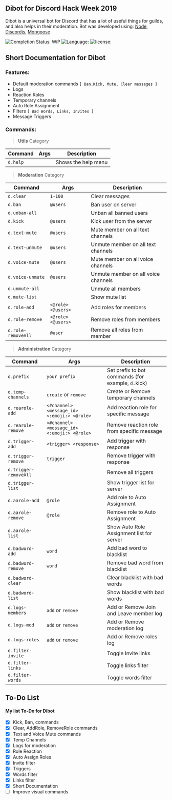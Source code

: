 ## Dibot for Discord Hack Week 2019
Dibot is a universal bot for Discord that has a lot of useful things for guilds, and also helps in their moderation.
Bot was developed using: [Node]([https://nodejs.org/](https://nodejs.org/)), [Discordjs]([https://discord.js.org](https://discord.js.org/)), [Mongoose]([https://mongoosejs.com/](https://mongoosejs.com/))

![Completion Status: WiP](https://img.shields.io/badge/Completion%20Status-Work%20in%20Progress-critical.svg) ![Language: ](https://img.shields.io/github/languages/top/Mirazex/Dibot.svg)  ![license: ](https://img.shields.io/github/license/Mirazex/Dibot.svg)


## Short Documentation for Dibot

### **Features:**
 - Default moderation commands `[ Ban,Kick, Mute, Clear messages ]`
 - Logs
 - Reaction Roles
 - Temporary channels
 - Auto Role Assignment
 - Filters `[ Bad Words, Links, Invites ]`
 - Message Triggers

### **Commands:**
> **Utils** Category

|Command|Args|Description|
|--|--|--|
|`d.help`||Shows the help menu|
> **Moderation** Category

|Command|Args|Description|
|--|--|--|
|`d.clear`| `1-100` |Clear messages|
|`d.ban`| `@users` |Ban user on server|
|`d.unban-all`||Unban all banned users|
|`d.kick`| `@users` |Kick user from the server|
|`d.text-mute`| `@users` |Mute member on all text channels|
|`d.text-unmute`| `@users` |Unmute member on all text channels|
|`d.voice-mute`| `@users` |Mute member on all voice channels|
|`d.voice-unmute`| `@users` |Unmute member on all voice channels|
|`d.unmute-all`||Unmute all members|
|`d.mute-list`||Show mute list|
|`d.role-add`| `<@role> <@users>` |Add roles for members|
|`d.role-remove`| `<@role> <@users>` |Remove roles from members|
|`d.role-removeAll`| `@user` |Remove all roles from member|
> **Administration** Category

|Command|Args|Description|
|--|--|--|
|`d.prefix`| `your prefix` | Set prefix to bot commands (for example, `d.`kick) |
|`d.temp-channels` | `create` or `remove` | Create or Remove temporary channels|
|`d.rearole-add`|`<#channel> <message_id> <:emoji:> <@role>`| Add reaction role for specific message |
|`d.rearole-remove`|`<#channel> <message_id> <:emoji:> <@role>`| Remove reaction role from specific message |
|`d.trigger-add` |`<trigger> <response>` | Add trigger with response|
|`d.trigger-remove`|`trigger`| Remove trigger with response|
|`d.trigger-removeAll`|| Remove all triggers|
|`d.trigger-list`|| Show trigger list for server |
|`d.aarole-add`|`@role`| Add role to Auto Assignment|
|`d.aarole-remove`|`@role` |Remove role to Auto Assignment|
|`d.aarole-list`|| Show Auto Role Assignment list for server|
|`d.badword-add`| `word`| Add bad word to blacklist |
|`d.badword-remove`| `word`| Remove bad word from blacklist |
|`d.badword-clear`|| Clear blacklist with bad words |
|`d.badword-list`|| Show blacklist with bad words |
|`d.logs-members`|`add` or `remove` | Add or Remove Join and Leave member log |
|`d.logs-mod`|`add` or `remove` | Add or Remove moderation log |
|`d.logs-roles` |`add` or `remove` |Add or Remove roles log |
|`d.filter-invite` ||Toggle Invite links |
|`d.filter-links`||Toggle links filter |
|`d.filter-words`||Toggle words filter |


## To-Do List
#### **My list To-Do for Dibot**

- [x] Kick, Ban, commands
- [x] Clear, AddRole, RemoveRole commands
- [x] Text and Voice Mute commands
- [x] Temp Channels
- [x] Logs for moderation
- [x] Role Reaction
- [x] Auto Assign Roles
- [x] Invite filter
- [x] Triggers
- [x] Words filter
- [x] Links filter
- [x] Short Documentation
- [ ] Improve visual commands
